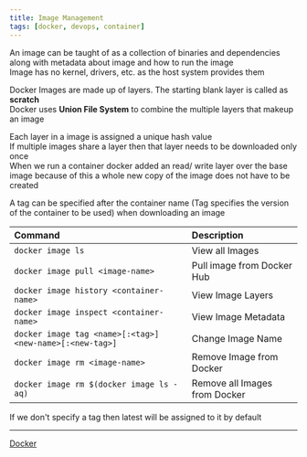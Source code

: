 ```yaml
---
title: Image Management
tags: [docker, devops, container]
---
```


An image can be taught of as a collection of binaries and dependencies along with metadata about image and how to run the image  
Image has no kernel, drivers, etc. as the host system provides them

Docker Images are made up of layers. The starting blank layer is called as **scratch**  
Docker uses **Union File System** to combine the multiple layers that makeup an image

Each layer in a image is assigned a unique hash value  
If multiple images share a layer then that layer needs to be downloaded only once  
When we run a container docker added an read/ write layer over the base image because of this a whole new copy of the image does not have to be created

A tag can be specified after the container name (Tag specifies the version of the container to be used) when downloading an image

|Command|Description|
|:------|:----------|
|`docker image ls`|View all Images|
|`docker image pull <image-name>`|Pull image from Docker Hub|
|`docker image history <container-name>`|View Image Layers|
|`docker image inspect <container-name>`|View Image Metadata|
|`docker image tag <name>[:<tag>] <new-name>[:<new-tag>]`|Change Image Name|
|`docker image rm <image-name>`|Remove Image from Docker|
|`docker image rm $(docker image ls -aq)`|Remove all Images from Docker|

If we don't specify a tag then latest will be assigned to it by default

---

[Docker](../Docker.md)